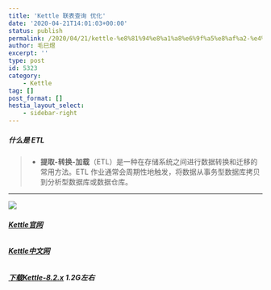 ```yaml
---
title: 'Kettle 联表查询 优化'
date: '2020-04-21T14:01:03+00:00'
status: publish
permalink: /2020/04/21/kettle-%e8%81%94%e8%a1%a8%e6%9f%a5%e8%af%a2-%e4%bc%98%e5%8c%96
author: 毛巳煜
excerpt: ''
type: post
id: 5323
category:
    - Kettle
tag: []
post_format: []
hestia_layout_select:
    - sidebar-right
---
```

##### 什么是 ETL

> - **提取-转换-加载**（ETL）是一种在存储系统之间进行数据转换和迁移的常用方法。ETL 作业通常会周期性地触发，将数据从事务型数据库拷贝到分析型数据库或数据仓库。

- - - - - -

[![](http://qiniu.dev-share.top/image/kettle.png)](http://qiniu.dev-share.top/image/kettle.png)

###### **[Kettle官网](http://www.kettle.be/ "Kettle官网")**

###### **[Kettle中文网](http://www.kettle.org.cn/ "Kettle中文网")**

###### **[下载Kettle-8.2.x](https://s3.amazonaws.com/kettle-neo4j/kettle-neo4j-remix-8.2.0.7-719-REMIX.zip "下载Kettle-8.2.x") 1.2G左右**